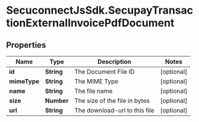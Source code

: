 # SecuconnectJsSdk.SecupayTransactionExternalInvoicePdfDocument

## Properties
Name | Type | Description | Notes
------------ | ------------- | ------------- | -------------
**id** | **String** | The Document File ID | [optional] 
**mimeType** | **String** | The MIME Type | [optional] 
**name** | **String** | The file name | [optional] 
**size** | **Number** | The size of the file in bytes | [optional] 
**url** | **String** | The download-url to this file | [optional] 


